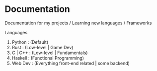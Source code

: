 # Documentation

Documentation for my projects / Learning new languages / Frameworks

Languages
1. Python       : (Default)
2. Rust         : (Low-level | Game Dev)
3. C | C++      : (Low-level | Fundamentals)
4. Haskell      : (Functional Programming)
5. Web Dev      : (Everything front-end related | some backend)
